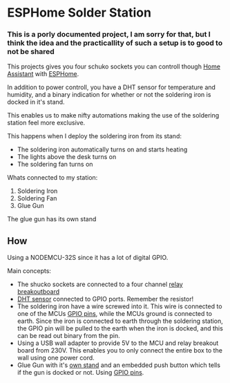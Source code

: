 # ESPHome Solder Station
### This is a porly documented project, I am sorry for that, but I think the idea and the practicallity of such a setup is to good to not be shared

This projects gives you four schuko sockets you can controll though [Home Assistant](https://home-assistant.io) with [ESPHome](https://esphome.io/). 

In addition to power controll, you have a DHT sensor for temperature and humidity, and a binary indication for whether or not the soldering iron is docked in it's stand.

This enables us to make nifty automations making the use of the soldering station feel more exclusive. 

This happens when I deploy the soldering iron from its stand:
- The soldering iron automatically turns on and starts heating
- The lights above the desk turns on
- The soldering fan turns on

Whats connected to my station:
1. Soldering Iron
2. Soldering Fan
3. Glue Gun

The glue gun has its own stand 

## How
Using a NODEMCU-32S since it has a lot of digital GPIO.

Main concepts:
- The shucko sockets are connected to a four channel [relay breakoutboard](https://esphome.io/cookbook/relay.html?highlight=relay)
- [DHT sensor](https://esphome.io/components/sensor/dht.html?highlight=dht) connected to GPIO ports. Remember the resistor!
- The soldering iron have a wire screwed into it. This wire is connected to one of the MCUs [GPIO pins](https://esphome.io/components/binary_sensor/gpio.html?highlight=gpio), while the MCUs ground is connected to earth. Since the iron is connected to earth through the soldering station, the GPIO pin will be pulled to the earth when the iron is docked, and this can be read out binary from the pin.
- Using a USB wall adapter to provide 5V to the MCU and relay breakout board from 230V. This enables you to only connect the entire box to the wall using one power cord.
- Glue Gun with it's [own stand](https://www.thingiverse.com/thing:4578044) and an embedded push button which tells if the gun is docked or not. Using [GPIO pins](https://esphome.io/components/binary_sensor/gpio.html?highlight=gpio). 
